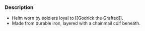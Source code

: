 ### Description
- Helm worn by soldiers loyal to [[Godrick the Grafted]].
- Made from durable iron, layered with a chainmail coif beneath.